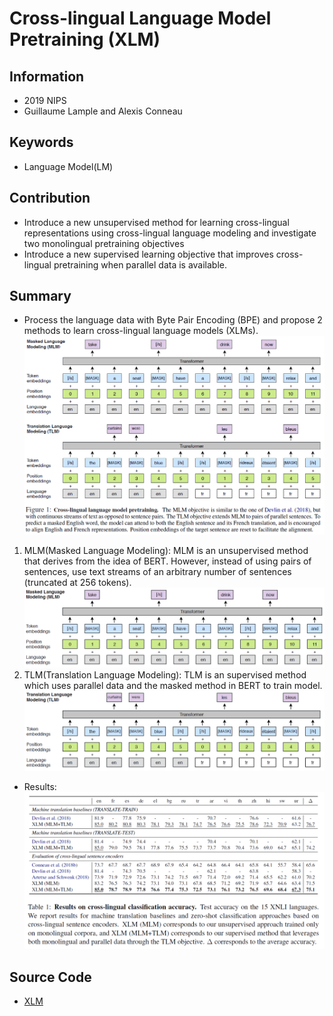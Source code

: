 # Cross-lingual Language Model Pretraining (XLM)
## Information
- 2019 NIPS
- Guillaume Lample and Alexis Conneau

## Keywords
- Language Model(LM)

## Contribution
- Introduce a new unsupervised method for learning cross-lingual representations using cross-lingual language modeling and investigate two monolingual pretraining objectives
- Introduce a new supervised learning objective that improves cross-lingual pretraining when parallel data is available.

## Summary
- Process the language data with Byte Pair Encoding (BPE) and propose 2 methods to learn cross-lingual language models (XLMs).
![Model Structure](pic/Cross-lingual_Language_Model_Pretraining_fig1.PNG)
1. MLM(Masked Language Modeling):
	MLM is an unsupervised method that derives from the idea of BERT. However, instead of using pairs of sentences, use text streams of an arbitrary number of sentences (truncated at 256 tokens).
	![Masked Language Modeling Structure](pic/Cross-lingual_Language_Model_Pretraining_fig2.PNG)
2. TLM(Translation Language Modeling): 
	TLM is an supervised method which uses parallel data and the masked method in BERT to train model.
	![Translation Language Modeling Structure](pic/Cross-lingual_Language_Model_Pretraining_fig3.PNG)

- Results:
	![Results on cross-lingual classification accuracy](pic/Cross-lingual_Language_Model_Pretraining_fig4.PNG)

## Source Code
- [XLM](https://github.com/facebookresearch/XLM)
